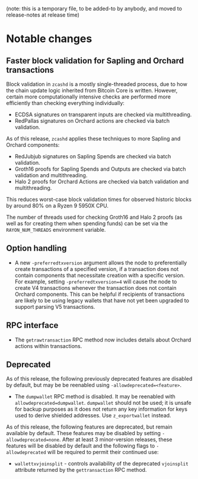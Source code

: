 (note: this is a temporary file, to be added-to by anybody, and moved to
release-notes at release time)

Notable changes
===============

Faster block validation for Sapling and Orchard transactions
------------------------------------------------------------

Block validation in `zcashd` is a mostly single-threaded process, due to how the
chain update logic inherited from Bitcoin Core is written. However, certain more
computationally intensive checks are performed more efficiently than checking
everything individually:

- ECDSA signatures on transparent inputs are checked via multithreading.
- RedPallas signatures on Orchard actions are checked via batch validation.

As of this release, `zcashd` applies these techniques to more Sapling and
Orchard components:

- RedJubjub signatures on Sapling Spends are checked via batch validation.
- Groth16 proofs for Sapling Spends and Outputs are checked via batch validation
  and multithreading.
- Halo 2 proofs for Orchard Actions are checked via batch validation and
  multithreading.

This reduces worst-case block validation times for observed historic blocks by
around 80% on a Ryzen 9 5950X CPU.

The number of threads used for checking Groth16 and Halo 2 proofs (as well as
for creating them when spending funds) can be set via the `RAYON_NUM_THREADS`
environment variable.

Option handling
---------------

- A new `-preferredtxversion` argument allows the node to preferentially create
  transactions of a specified version, if a transaction does not contain
  components that necessitate creation with a specific version. For example,
  setting `-preferredtxversion=4` will cause the node to create V4 transactions
  whenever the transaction does not contain Orchard components. This can be
  helpful if recipients of transactions are likely to be using legacy wallets
  that have not yet been upgraded to support parsing V5 transactions.

RPC interface
-------------

- The `getrawtransaction` RPC method now includes details about Orchard actions
  within transactions.

Deprecated
----------

As of this release, the following previously deprecated features are disabled
by default, but may be be reenabled using `-allowdeprecated=<feature>`.

  - The `dumpwallet` RPC method is disabled. It may be reenabled with
    `allowdeprecated=dumpwallet`. `dumpwallet` should not be used; it is
    unsafe for backup purposes as it does not return any key information
    for keys used to derive shielded addresses. Use `z_exportwallet` instead.

As of this release, the following features are deprecated, but remain available
by default. These features may be disabled by setting `-allowdeprecated=none`.
After at least 3 minor-version releases, these features will be disabled by
default and the following flags to `-allowdeprecated` will be required to
permit their continued use:

  - `wallettxvjoinsplit` - controls availability of the deprecated `vjoinsplit`
    attribute returned by the `gettransaction` RPC method.
